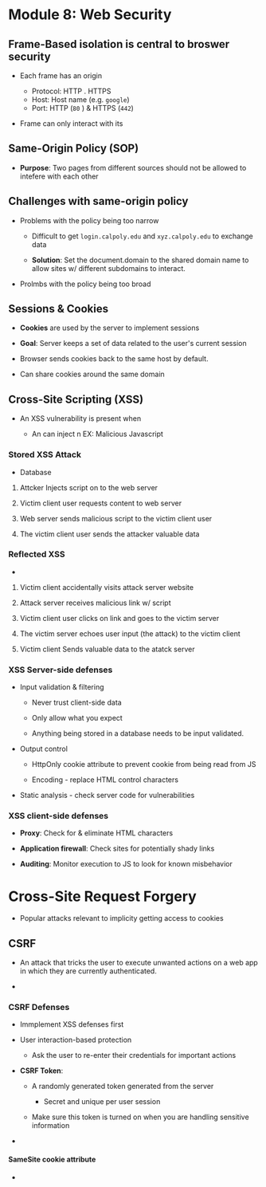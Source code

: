 # Module 8: Web Security

## Frame-Based isolation is central to broswer security

- Each frame has an origin

  - Protocol: HTTP . HTTPS
  - Host: Host name (e.g. `google`)
  - Port: HTTP (`80` ) & HTTPS (`442`)

- Frame can only interact with its

## Same-Origin Policy (SOP)

- **Purpose**: Two pages from different sources should not be allowed to intefere with each other

## Challenges with same-origin policy

- Problems with the policy being too narrow

  - Difficult to get `login.calpoly.edu` and `xyz.calpoly.edu` to exchange data

  - **Solution**: Set the document.domain to the shared domain name to allow sites w/ different subdomains to interact.

- Prolmbs with the policy being too broad

## Sessions & Cookies

- **Cookies** are used by the server to implement sessions

- **Goal**: Server keeps a set of data related to the user's current session

- Browser sends cookies back to the same host by default.

- Can share cookies around the same domain

## Cross-Site Scripting (XSS)

- An XSS vulnerability is present when

  - An can inject n
    EX: Malicious Javascript

### Stored XSS Attack

- Database

1. Attcker Injects script on to the web server

2. Victim client user requests content to web server

3. Web server sends malicious script to the victim client user

4. The victim client user sends the attacker valuable data

### Reflected XSS

-

1. Victim client accidentally visits attack server website

2. Attack server receives malicious link w/ script

3. Victim client user clicks on link and goes to the victim server

4. The victim server echoes user input (the attack) to the victim client

5. Victim client Sends valuable data to the atatck server

### XSS Server-side defenses

- Input validation & filtering

  - Never trust client-side data

  - Only allow what you expect

  - Anything being stored in a database needs to be input validated.

- Output control

  - HttpOnly cookie attribute to prevent cookie from being read from JS

  - Encoding - replace HTML control characters

- Static analysis - check server code for vulnerabilities

### XSS client-side defenses

- **Proxy**: Check for & eliminate HTML characters

- **Application firewall**: Check sites for potentially shady links

- **Auditing**: Monitor execution to JS to look for known misbehavior

# Cross-Site Request Forgery

- Popular attacks relevant to implicity getting access to cookies

## CSRF

- An attack that tricks the user to execute unwanted actions on a web app in which they are currently authenticated.

-

### CSRF Defenses

- Immplement XSS defenses first

- User interaction-based protection

  - Ask the user to re-enter their credentials for important actions

- **CSRF Token**:

  - A randomly generated token generated from the server

    - Secret and unique per user session

  - Make sure this token is turned on when you are handling sensitive information

-

#### SameSite cookie attribute

-
